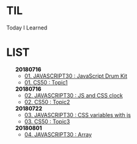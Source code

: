 # TIL
Today I Learned

# LIST
<ul>
    <li style=" list-style:none; ">
        <div style="font-weight:800">20180716</div>
        <ul>
            <li><a href="#">01. JAVASCRIPT30 : JavaScript Drum Kit</a></li>
            <li><a href="#">01. CS50 : Topic1</a></li>
        </ul>
    </li>
    <li style=" list-style:none; ">
        <div style="font-weight:800">20180716</div>
        <ul>
            <li><a href="#">02. JAVASCRIPT30 : JS and CSS clock</a></li>
            <li><a href="#">02. CS50 : Topic2</a></li>
        </ul>
    </li>
    <li style=" list-style:none; ">
        <div style="font-weight:800">20180722</div>
        <ul>
        <li><a href="#">03. JAVASCRIPT30 : CSS variables with js</a></li>
        <li><a href="#">03. CS50 : Topic3</a></li>
        </ul>
    </li>
    <li style=" list-style:none; ">
        <div style="font-weight:800">20180801</div>
        <ul>
        <li><a href="#">04. JAVASCRIPT30 : Array</a></li>
        </ul>
    </li>
</ul>